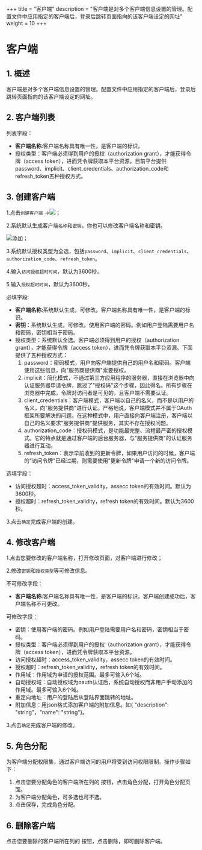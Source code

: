 +++
title = "客户端"
description = "客户端是对多个客户端信息设置的管理。配置文件中应用指定的客户端后，登录后跳转页面指向的该客户端设定的网址"
weight = 10
+++
# 客户端

## 1. 概述

客户端是对多个客户端信息设置的管理。配置文件中应用指定的客户端后，登录后跳转页面指向的该客户端设定的网址。


## 2. 客户端列表

列表字段：

- **客户端名称**:客户端名称具有唯一性，是客户端的标识。
- 授权类型：客户端必须得到用户的授权（authorization grant），才能获得令牌（access token），进而凭令牌获取本平台资源。目前平台提供password、implicit、client_credentials、authorization_code和refresh_token五种授权方式。

## 3. 创建客户端

1.点击`创建客户端` →![](/docs/user-guide/manager-guide/image/create-client.png)；

2.系统默认生成客户端`名称`和`密钥`。你也可以修改客户端名称和密钥。

![添加](/docs/user-guide/manager-guide/image/create-client-1.png)；

3.系统默认授权类型为全选，包括`password`、`implicit`、`client_credentials`、`authorization_code`、`refresh_token`。

4.输入`访问授权超时时间`，默认为3600秒。

5.输入`授权超时时间`，默认为3600秒。

必填字段:

- **客户端名称**:系统默认生成，可修改。客户端名称具有唯一性，是客户端的标识。
- **密钥**：系统默认生成，可修改。使用客户端的密码。例如用户登陆需要用户名和密码，密钥相当于密码。
- 授权类型：系统默认全选。客户端必须得到用户的授权（authorization grant），才能获得令牌（access token），进而凭令牌获取本平台资源。下面提供了五种授权方式：
    1. password：密码模式，用户向客户端提供自己的用户名和密码。客户端使用这些信息，向"服务商提供商"索要授权。
    1. implicit：简化模式，不通过第三方应用程序的服务器，直接在浏览器中向认证服务器申请令牌，跳过了"授权码"这个步骤，因此得名。所有步骤在浏览器中完成，令牌对访问者是可见的，且客户端不需要认证。
    1. client_credentials：客户端模式，客户端以自己的名义，而不是以用户的名义，向"服务提供商"进行认证。严格地说，客户端模式并不属于OAuth框架所要解决的问题。在这种模式中，用户直接向客户端注册，客户端以自己的名义要求"服务提供商"提供服务，其实不存在授权问题。
    1. authorization_code：授权码模式，是功能最完整、流程最严密的授权模式。它的特点就是通过客户端的后台服务器，与"服务提供商"的认证服务器进行互动。
    1. refresh_token：表示早前收到的更新令牌，如果用户访问的时候，客户端的"访问令牌"已经过期，则需要使用"更新令牌"申请一个新的访问令牌。

选填字段：

- 访问授权超时：access_token_validity，assecc token的有效时间。默认为3600秒。
- 授权超时：refresh_token_validity，refresh token的有效时间。默认为3600秒。

3.点击`确定`完成客户端的创建。

## 4. 修改客户端

1.点击您要修改的客户端名称，打开修改页面，对客户端进行修改；

2.修改`密钥`和`授权类型`等可修改信息。

不可修改字段：

- **客户端名称**:客户端名称具有唯一性，是客户端的标识。客户端创建成功后，客户端名称不可更改。

可修改字段：

- 密钥：使用客户端的密码。例如用户登陆需要用户名和密码，密钥相当于密码。
- 授权类型：客户端必须得到用户的授权（authorization grant），才能获得令牌（access token），进而凭令牌获取本平台资源。
- 访问授权超时：access_token_validity，assecc token的有效时间。
- 授权超时：refresh_token_validity，refresh token的有效时间。
- 作用域：作用域为申请的授权范围。最多可输入6个域。
- 自动授权域：自动授权域为oauth认证后，系统自动授权而非用户手动添加的作用域。最多可输入6个域。
- 重定向地址：用户的登陆后从登陆界面跳转的地址。
- 附加信息：用json格式添加客户端的附加信息。如{ "description": "string"，"name": "string"}。

3.点击`确定`完成客户端的修改。


## 5. 角色分配

为客户端分配权限集，通过客户端访问的用户将受到访问权限限制。操作步骤如下：

1. 点击您要分配角色的客户端所在列的
<img src="http://file.open.hand-china.com/hsop-doc/doc_classify/0/48a009ec06fe4b3e805304ef69f4af7b/image.png" alt="" width="auto" height="auto" >按钮，点击角色分配，打开角色分配页面。
2. 为客户端分配角色，可多选也可不选。
3. 点击保存，完成角色分配。

## 6. 删除客户端

点击您要删除的客户端所在列的
<img src="http://file.open.hand-china.com/hsop-doc/doc_classify/0/120a65439d7a42eead3bd0f7b0d5db28/image.png" alt="" width="auto" height="auto" >按钮，点击删除，即可删除客户端。
